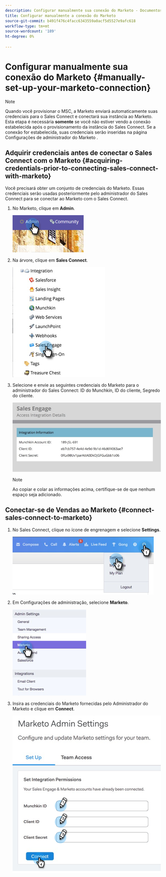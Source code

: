 ```yaml
---
description: Configurar manualmente sua conexão do Marketo - Documentos do Marketo - Documentação do produto
title: Configurar manualmente a conexão do Marketo
source-git-commit: b491f476c4facc6343559a0acf5d5527e9afc618
workflow-type: tm+mt
source-wordcount: '189'
ht-degree: 0%

---
```


# Configurar manualmente sua conexão do Marketo {#manually-set-up-your-marketo-connection}

>[!NOTE]
>
>Quando você provisionar o MSC, a Marketo enviará automaticamente suas credenciais para o Sales Connect e conectará sua instância ao Marketo. Esta etapa é necessária **somente** se você não estiver vendo a conexão estabelecida após o provisionamento da instância do Sales Connect. Se a conexão for estabelecida, suas credenciais serão inseridas na página Configurações de administrador do Marketo .

## Adquirir credenciais antes de conectar o Sales Connect com o Marketo {#acquiring-credentials-prior-to-connecting-sales-connect-with-marketo}

Você precisará obter um conjunto de credenciais do Marketo. Essas credenciais serão usadas posteriormente pelo administrador do Sales Connect para se conectar ao Marketo com o Sales Connect.

1. No Marketo, clique em **Admin**.

   ![](assets/manually-set-up-your-marketo-connection-1.png)

1. Na árvore, clique em **Sales Connect**.

   ![](assets/manually-set-up-your-marketo-connection-2.png)

1. Selecione e envie as seguintes credenciais do Marketo para o administrador do Sales Connect: ID do Munchkin, ID do cliente, Segredo do cliente.

   ![](assets/manually-set-up-your-marketo-connection-3.jpg)

   >[!NOTE]
   >
   >Ao copiar e colar as informações acima, certifique-se de que nenhum espaço seja adicionado.

## Conectar-se de Vendas ao Marketo {#connect-sales-connect-to-marketo}

1. No Sales Connect, clique no ícone de engrenagem e selecione **Settings**.

   ![](assets/manually-set-up-your-marketo-connection-4.png)

1. Em Configurações de administração, selecione **Marketo**.

   ![](assets/manually-set-up-your-marketo-connection-5.png)

1. Insira as credenciais do Marketo fornecidas pelo Administrador do Marketo e clique em **Connect**.

   ![](assets/manually-set-up-your-marketo-connection-6.png)
